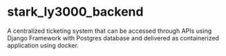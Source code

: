 # stark_ly3000_backend
A centralized ticketing system that can be accessed through APIs using Django Framework with Postgres database and delivered as containerized application using docker.

